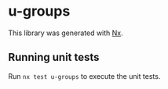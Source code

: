 # u-groups

This library was generated with [Nx](https://nx.dev).

## Running unit tests

Run `nx test u-groups` to execute the unit tests.
